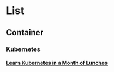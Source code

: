 # List

## Container

### Kubernetes
#### [Learn Kubernetes in a Month of Lunches](https://www.manning.com/books/learn-kubernetes-in-a-month-of-lunches?gclid=CjwKCAjwkN6EBhBNEiwADVfya9_sAYDOO31cAi5-bmIIhSh7b8c4maeGXhFigFxt6DivKqGUp5aEohoCxfAQAvD_BwE)

